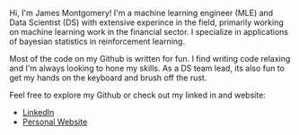 Hi, I'm James Montgomery! I'm a machine learning engineer (MLE) and Data Scientist (DS) with extensive 
experince in the field, primarily working on machine learning work in the financial sector. I specialize 
in applications of bayesian statistics in reinforcement learning. 

Most of the code on my Github is written for fun. I find writing code relaxing and I'm always looking 
to hone my skills. As a DS team lead, its also fun to get my hands on the keyboard and brush off the rust.

Feel free to explore my Github or check out my linked in and website:
* [LinkedIn](https://www.linkedin.com/feed/)
* [Personal Website](http://jamesmontgomery.us/)
